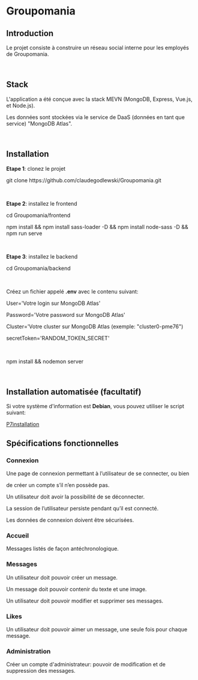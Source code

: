 <h1>Groupomania</h1>

<h2>Introduction</h2>

<p>Le projet consiste à construire un réseau social interne pour les employés de Groupomania.</p>

<br>

<h2>Stack</h2>

<p>L'application a été conçue avec la stack MEVN (MongoDB, Express, Vue.js, et Node.js).</p>
<p>Les données sont stockées via le service de DaaS (données en tant que service) "MongoDB Atlas".</p>

<br>

<h2>Installation</h2>

<p><b>Etape 1</b>: clonez le projet</p>
<p>git clone https://github.com/claudegodlewski/Groupomania.git</p>

<br>

<p><b>Etape 2</b>: installez le frontend</p>
<p>cd Groupomania/frontend</p>
<p>npm install && npm install sass-loader -D && npm install node-sass -D && npm run serve</p>

<br>

<p><b>Etape 3</b>: installez le backend</p>
<p>cd Groupomania/backend</p>

<br>

<p>Créez un fichier appelé <b>.env</b> avec le contenu suivant:</p>

<p>User='Votre login sur MongoDB Atlas'</p>
<p>Password='Votre password sur MongoDB Atlas'</p>
<p>Cluster='Votre cluster sur MongoDB Atlas (exemple: "cluster0-pme76")</p>
<p>secretToken='RANDOM_TOKEN_SECRET'</p>

<br>

<p>npm install && nodemon server</p>

<br>

<h2>Installation automatisée (facultatif)</h2>

<p>Si votre système d'information est <b>Debian</b>, vous pouvez utiliser le script suivant</b>:</p>
<a href="https://github.com/claudegodlewski/Misc/blob/main/P7installation" target="_blank">P7installation</a>

<br>

<h2>Spécifications fonctionnelles</h2>

<h3>Connexion</h3>

<p>Une page de connexion permettant à l’utilisateur de se connecter, ou bien</p>
de créer un compte s’il n’en possède pas.</p>
<p>Un utilisateur doit avoir la possibilité de se déconnecter.</p>
<p>La session de l’utilisateur persiste pendant qu’il est connecté.</p>
<p>Les données de connexion doivent être sécurisées.</p>

<h3>Accueil</h3>

<p>Messages listés de façon antéchronologique.</p>

<h3>Messages</h3>

<p>Un utilisateur doit pouvoir créer un message.</p>
<p>Un message doit pouvoir contenir du texte et une image.</p>
<p>Un utilisateur doit pouvoir modifier et supprimer ses messages.</p>

<h3>Likes</h3>

<p>Un utilisateur doit pouvoir aimer un message, une seule fois pour chaque message.</p>

<h3>Administration</h3>

<p>Créer un compte d'administrateur: pouvoir de modification et de suppression des messages.</p>
